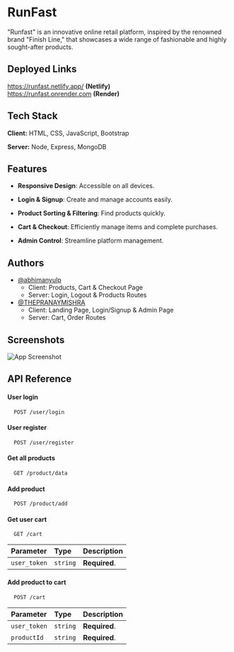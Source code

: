 
# RunFast

"Runfast" is an innovative online retail platform, inspired by the renowned brand "Finish Line," that showcases a wide range of fashionable and highly sought-after products.


## Deployed Links

https://runfast.netlify.app/  **(Netlify)** \
https://runfast.onrender.com **(Render)** 
## Tech Stack

**Client:** HTML, CSS, JavaScript, Bootstrap

**Server:** Node, Express, MongoDB
## Features


- **Responsive Design**: Accessible on all devices.

- **Login & Signup**: Create and manage accounts easily.

- **Product Sorting & Filtering**: Find products quickly.

- **Cart & Checkout**: Efficiently manage items and complete purchases.

- **Admin Control**: Streamline platform management.
## Authors 

- [@abhimanyulp](https://www.github.com/abhimanyulp)
    - Client: Products, Cart & Checkout Page
    - Server: Login, Logout & Products Routes
- [@THEPRANAYMISHRA](https://github.com/THEPRANAYMISHRA)
    - Client: Landing Page, Login/Signup & Admin Page
    - Server: Cart, Order Routes

## Screenshots

![App Screenshot](https://via.placeholder.com/468x300?text=App+Screenshot+Here)


## API Reference

#### User login

```http
  POST /user/login
```

#### User register

```http
  POST /user/register
```

#### Get all products

```http
  GET /product/data
```


#### Add product

```http
  POST /product/add
```


#### Get user cart

```http
  GET /cart
```

| Parameter | Type     | Description                |
| :-------- | :------- | :------------------------- |
| `user_token` | `string` | **Required**. |

#### Add product to cart

```http
  POST /cart
```

| Parameter | Type     | Description                |
| :-------- | :------- | :------------------------- |
| `user_token` | `string` | **Required**. |
| `productId` | `string` | **Required**. |


